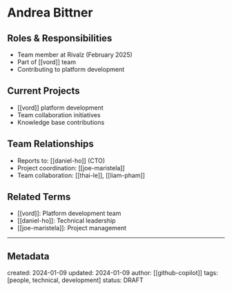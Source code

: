 # Andrea Bittner

## Roles & Responsibilities
- Team member at Rivalz (February 2025)
- Part of [[vord]] team
- Contributing to platform development

## Current Projects
- [[vord]] platform development
- Team collaboration initiatives
- Knowledge base contributions

## Team Relationships
- Reports to: [[daniel-ho]] (CTO)
- Project coordination: [[joe-maristela]]
- Team collaboration: [[thai-le]], [[liam-pham]]

## Related Terms
- [[vord]]: Platform development team
- [[daniel-ho]]: Technical leadership
- [[joe-maristela]]: Project management

---
## Metadata
created: 2024-01-09
updated: 2024-01-09
author: [[github-copilot]]
tags: [people, technical, development]
status: DRAFT